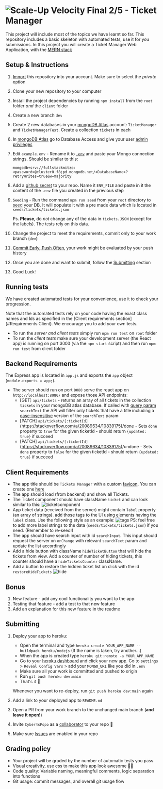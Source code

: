 # ![Scale-Up Velocity](./readme-files/logo-main.png) Final 2/5 - Ticket Manager

This project will include most of the topics we have learnt so far.
This repository includes a basic skeleton with automated tests, use it for you submissions.
In this project you will create a Ticket Manager Web Application, with the [MERN stack](https://www.educative.io/edpresso/what-is-mern-stack)

## Setup & Instructions

1. [Import](https://github.com/new/import) this repository into your account. Make sure to select the _private_ option
1. Clone your new repository to your computer
1. Install the project dependencies by running `npm install` from the `root` folder _and_ the `client` folder
1. Create a new branch `dev`
1. Create 2 new databases in your [mongoDB Atlas](https://www.mongodb.com/cloud/atlas) account: `TicketManager` and `TicketManagerTest`. Create a collection `tickets` in each
1. In [mongoDB Atlas](https://www.mongodb.com/cloud/atlas) go to Database Access and give your user [admin privileges](https://docs.atlas.mongodb.com/security-add-mongodb-users/#modify-database-users)
1. Edit `example.env` - Rename it to [`.env`](https://www.freecodecamp.org/news/nodejs-custom-env-files-in-your-apps-fa7b3e67abe1/) and paste your Mongo connection strings. Should be similar to this:

   `mongodb+srv://fullstacknitzo:<password>@cluster0.f8jpd.mongodb.net/<DatabaseName>?retryWrites=true&w=majority`

1. Add a [github secret](https://docs.github.com/en/actions/reference/encrypted-secrets#creating-encrypted-secrets-for-a-repository) to your repo. Name it `ENV_FILE` and paste in it the content of the `.env` file you created in the previous step
1. `Seeding` - Run the command `npm run seed` from your `root` directory to [seed](https://en.wikipedia.org/wiki/Database_seeding) your DB. It will populate it with a pre made data which is located in `seeds/tickets/tickets.json`

   Ps. **Please**, do _not_ change any of the data in `tickets.JSON` (except for the labels). The tests rely on this data.

1. Change the project to meet the requirements, commit only to your work branch (`dev`)
1. [Commit Early, Push Often](https://www.worklytics.co/commit-early-push-often/), your work might be evaluated by your push history
1. Once you are done and want to submit, follow the [Submitting](#Submitting) section
1. Good Luck!

## Running tests

We have created automated tests for your convenience, use it to check your progression.

Note that the automated tests rely on your code having the exact class names and Ids as specified in the [Client requirements section](#Requirements Client).
We encourage you to add your own tests.

- To run the _server and client tests_ simply run `npm run test` on `root` folder
- To run the _client tests_ make sure your development server (the React app) is running on port 3000 (via the `npm start` script) and then run `npm run test` from client folder

## Backend Requirements

The Express app is located in `app.js` and exports the `app` object (`module.exports = app;`).

- The server should run on port `8080` serve the react app on `http://localhost:8080/` and expose those API endpoints:
  - [GET] `api/tickets` - returns an array of all tickets in the collection `tickets` in your mongoDB atlas database. If called with [query param](https://en.wikipedia.org/wiki/Query_string) `searchText` the API will filter only tickets that have a title including a [case-insensitive](https://en.wikipedia.org/wiki/Case_sensitivity) version of the `searchText` param
  - [PATCH] `api/tickets/[:ticketId]`(https://stackoverflow.com/a/20089634/10839175)/done - Sets `done` property to `true` for the given ticketId - should return `{updated: true}` if succeed
  - [PATCH] `api/tickets/[:ticketId]`(https://stackoverflow.com/a/20089634/10839175)/undone - Sets `done` property to `false` for the given ticketId - should return `{updated: true}` if succeed

## Client Requirements

- The app title should be `Tickets Manager` with a custom [favicon](https://en.wikipedia.org/wiki/Favicon). You can create one [here](https://favicon.io/)
- The app should load (from backend) and show all Tickets.
- The Ticket component should have className `ticket` and can look similar to this: ![ticketcomponent](./readme-files/ticketcomponent.png)
- App ticket data (received from the server) might contain `label` property (an array of strings). add those tags to the UI using elements having the `label` class. Use the following style as an example: ![tags](./readme-files/tags.png)
  PS: feel free to add more label strings to the data (`seeds/tickets/tickets.json`) if you need. (Remember to re-seed!)
- The app should have search input with id `searchInput`. This input should request the server on `onChange` with relevant `searchText` param and update the list accordingly
- Add a hide button with className `hideTicketButton` that will hide the tickets from view. Add a counter of number of hiding tickets, this counter should have a `hideTicketsCounter` className.
- Add a button to restore the hidden ticket list on click with the id `restoreHideTickets` ![hide](./readme-files/hideit.gif)

## Bonus

1. New feature - add any cool functionality you want to the app
2. Testing that feature - add a test to that new feature
3. Add an explanation for this new feature in the readme

## Submitting

1. Deploy your app to heroku:

   - Open the terminal and type `heroku create YOUR_APP_NAME --buildpack heroku/nodejs` (If the name is taken, try another...)
   - When the app is created type `heroku git:remote -a YOUR_APP_NAME`
   - Go to your [heroku dashboard](https://dashboard.heroku.com/apps) and click your new app. Go to `settings` > `Reveal Config Vars` > add your `MONGO_URI` like you did in `.env`
   - Make sure all your work is committed and pushed to origin
   - Run `git push heroku dev:main`
   - That's it 🥳

   Whenever you want to re-deploy, run `git push heroku dev:main` again

1. Add a link to your deployed app to `README.md`
1. Open a PR from your work branch to the unchanged main branch (**and leave it open!**)
1. Invite `Cyber4sPopo` as a [collaborator](https://docs.github.com/en/github/setting-up-and-managing-your-github-user-account/inviting-collaborators-to-a-personal-repository) to your repo 👮
1. Make sure [Issues](https://www.youtube.com/watch?v=vTULg-7xycs) are enabled in your repo

## Grading policy

- Your project will be graded by the number of automatic tests you pass
- Visual creativity, use css to make this app look awesome 💅🏿
- Code quality: Variable naming, meaningful comments, logic separation into functions
- Git usage: commit messages, and overall git usage flow
